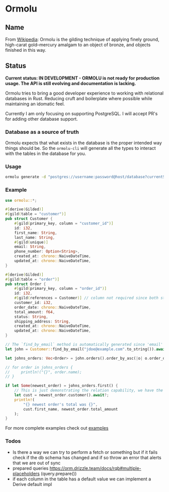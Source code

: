 # Ormolu

## Name

From [Wikipedia](https://en.wikipedia.org/wiki/Ormolu): Ormolu is the gilding technique of applying finely ground, high-carat gold–mercury amalgam to an object of bronze, and objects finished in this way.

## Status

**Current status: IN DEVELOPMENT - ORMOLU is not ready for production usage. The API
is still evolving and documentation is lacking.**

Ormolu tries to bring a good developer experience to working with relational databases in Rust.
Reducing cruft and boilerplate where possible while maintaining an idomatic feel.

Currently I am only focusing on supporting PostgreSQL.
I will accept PR's for adding other database support.

### Database as a source of truth

Ormolu expects that what exists in the database is the proper intended way things
should be. So the `ormolu-cli` will generate all the types to interact with the tables
in the database for you.

### Usage

```bash
ormolu generate -d "postgres://username:password@host/database?currentSchema=my_schema" -o ./src/db/
```

### Example

```Rust
use ormolu::*;

#[derive(Gilded)]
#[gild(table = "customer")]
pub struct Customer {
    #[gild(primary_key, column = "customer_id")]
    id: i32,
    first_name: String,
    last_name: String,
    #[gild(unique)]
    email: String,
    phone_number: Option<String>,
    created_at: chrono::NaiveDateTime,
    updated_at: chrono::NaiveDateTime,
}

#[derive(Gilded)]
#[gild(table = "order")]
pub struct Order {
    #[gild(primary_key, column = "order_id")]
    id: i32,
    #[gild(references = Customer)] // column not required since both structs have 'customer_id'
    customer_id: i32,
    order_date: chrono::NaiveDateTime,
    total_amount: f64,
    status: String,
    shipping_address: String,
    created_at: chrono::NaiveDateTime,
    updated_at: chrono::NaiveDateTime,
}
```

```rust
// The `find_by_email` method is automatically generated since 'email' is marked unique in the database.
let john = Customer::find_by_email("jdoe@example.com".to_string()).await?;

let johns_orders: Vec<Order> = john.orders().order_by_asc(|o| o.order_date);

// for order in johns_orders {
//     println!("{}", order.name);
// }

if let Some(newest_order) = johns_orders.first() {
    // This is just demonstrating the relation capability, we have the customer above.
    let cust = newest_order.customer().await?;
    println!(
        "{} newest order's total was {}",
        cust.first_name, newest_order.total_amount
    );
}
```

For more complete examples check out [examples](ormolu/examples)

### Todos

- Is there a way we can try to perform a fetch or something but if it fails check
  if the db schema has changed and if so throw an error that alerts that we are out of sync
- prepared queries https://orm.drizzle.team/docs/rqb#multiple-placeholders (query.prepare())
- if each column in the table has a default value we can implement a Derive default impl
